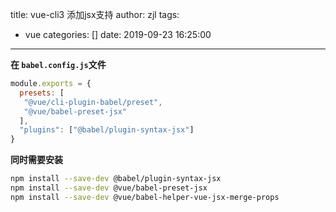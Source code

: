 title: vue-cli3 添加jsx支持
author: zjl
tags:
  - vue
categories: []
date: 2019-09-23 16:25:00
---
**在 `babel.config.js`文件**
```js
module.exports = {
  presets: [
   "@vue/cli-plugin-babel/preset",
   "@vue/babel-preset-jsx"
  ],
  "plugins": ["@babel/plugin-syntax-jsx"]
}

```
**同时需要安装**

```bash
npm install --save-dev @babel/plugin-syntax-jsx
npm install --save-dev @vue/babel-preset-jsx 
npm install --save-dev @vue/babel-helper-vue-jsx-merge-props
```